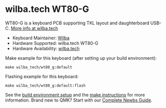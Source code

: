 # wilba.tech WT80-G

WT80-G is a keyboard PCB supporting TKL layout and daughterboard USB-C. [More info at wilba.tech](https://wilba.tech/)

* Keyboard Maintainer: [Wilba](https://github.com/wilba)
* Hardware Supported: wilba.tech WT80-G
* Hardware Availability: [wilba.tech](https://wilba.tech/)

Make example for this keyboard (after setting up your build environment):

    make wilba_tech/wt80_g:default

Flashing example for this keyboard:

    make wilba_tech/wt80_g:default:flash

See the [build environment setup](https://docs.qmk.fm/#/getting_started_build_tools) and the [make instructions](https://docs.qmk.fm/#/getting_started_make_guide) for more information. Brand new to QMK? Start with our [Complete Newbs Guide](https://docs.qmk.fm/#/newbs).
